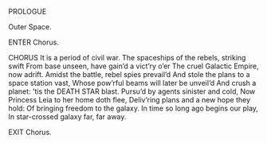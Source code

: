 PROLOGUE

Outer Space.

ENTER Chorus.

CHORUS
It is a period of civil war. 
The spaceships of the rebels, striking swift
From base unseen, have gain’d a vict’ry o’er
The cruel Galactic Empire, now adrift.
Amidst the battle, rebel spies prevail’d
And stole the plans to a space station vast,
Whose pow’rful beams will later be unveil’d
And crush a planet: ’tis the DEATH STAR blast.
Pursu’d by agents sinister and cold,
Now Princess Leia to her home doth flee,
Deliv’ring plans and a new hope they hold:
Of bringing freedom to the galaxy.
In time so long ago begins our play,
In star-crossed galaxy far, far away.

EXIT Chorus.
